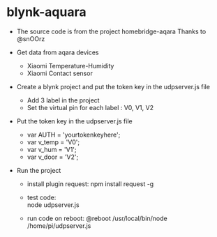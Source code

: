 # blynk-aquara

- The source code is from the project homebridge-aqara
  Thanks to @snOOrz

- Get data from aqara devices 
  + Xiaomi Temperature-Humidity
  + Xiaomi Contact sensor

- Create a blynk project and put the token key in the udpserver.js file
  + Add 3 label in the project
  + Set the virtual pin for each label : V0, V1, V2
                                
- Put the token key in the udpserver.js file
  + var AUTH = 'yourtokenkeyhere';
  + var v_temp = 'V0';
  + var v_hum = 'V1';
  + var v_door = 'V2';

- Run the project
  + install plugin request:
    npm install request -g 
  
  + test code:  
    node udpserver.js
 
  + run code on reboot:
    @reboot /usr/local/bin/node /home/pi/udpserver.js

